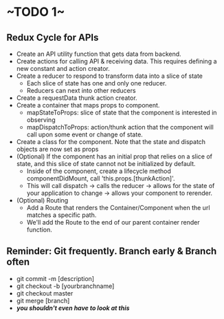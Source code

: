 
# ~TODO 1~

## Redux Cycle for APIs
* Create an API utility function that gets data from backend.
* Create actions for calling API & receiving data. This requires defining a new constant and action creator.
* Create a reducer to respond to transform data into a slice of state
  * Each slice of state has one and only one reducer.
  * Reducers can next into other reducers
* Create a requestData thunk action creator.
* Create a container that maps props to component.
  * mapStateToProps: slice of state that the component is interested in observing
  * mapDispatchToProps: action/thunk action that the component will call upon some event or change of state.
* Create a class for the component. Note that the state and dispatch objects are now set as props
* (Optional) If the component has an initial prop that relies on a slice of state, and this slice of state cannot not be initialized by default.
  * Inside of the component, create a lifecycle method componentDidMount, call 'this.props.[thunkAction]'.
  * This will call dispatch -> calls the reducer -> allows for the state of your application to change -> allows your component to rerender.
* (Optional) Routing
  * Add a Route that renders the Container/Component when the url matches a specific path.
  * We'll add the Route to the end of our parent container render function.

## Reminder: Git frequently. Branch early & Branch often
* git commit -m [description]
* git checkout -b [yourbranchname]
* git checkout master
* git merge [branch]
* ***you shouldn't even have to look at this***
